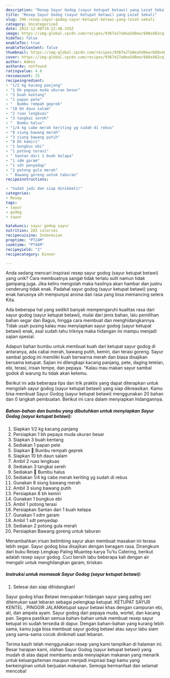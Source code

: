 ```yaml
---
description: "Resep Sayur Godog (sayur ketupat betawi) yang Lezat Sekali"
title: "Resep Sayur Godog (sayur ketupat betawi) yang Lezat Sekali"
slug: 396-resep-sayur-godog-sayur-ketupat-betawi-yang-lezat-sekali
category: Uncategorized
date: 2022-12-08T19:22:48.335Z
image: https://img-global.cpcdn.com/recipes/9367e27a0ea5d0ee/680x482cq70/sayur-godog-sayur-ketupat-betawi-foto-resep-utama.jpg
hideToc: false
enableToc: true
enableTocContent: false
thumbnail: https://img-global.cpcdn.com/recipes/9367e27a0ea5d0ee/680x482cq70/sayur-godog-sayur-ketupat-betawi-foto-resep-utama.jpg
cover: https://img-global.cpcdn.com/recipes/9367e27a0ea5d0ee/680x482cq70/sayur-godog-sayur-ketupat-betawi-foto-resep-utama.jpg
author: Admin
authorAv: notfound
ratingvalue: 4.8
reviewcount: 25
recipeingredient:
- "1/2 kg kacang panjang"
- "1 bh pepaya muda ukuran besar"
- "3 buah kentang"
- "1 papan pete"
- "  Bumbu rempah geprek"
- "10 bh daun salam"
- "2 ruas lengkuas"
- "3 tangkai sereh"
- "  Bumbu halus"
- "1/4 kg cabe merah keriting yg sudah di rebus"
- "8 siung bawang merah"
- "3 siung bawang putih"
- "8 bh kemiri"
- "1 bungkus ebi"
- "1 potong terasi"
- " Santan dari 1 buah kelapa"
- "1 sdm garam"
- "1 sdt penyedap"
- "2 potong gula merah"
- " Bawang goreng untuk taburan"
recipeinstructions:

- "Sudah jadi dan siap dinikmati!"
categories:
- Resep
tags:
- sayur
- godog
- sayur

katakunci: sayur godog sayur 
nutrition: 283 calories
recipecuisine: Indonesian
preptime: "PT24M"
cooktime: "PT46M"
recipeyield: "2"
recipecategory: Dinner

---
```





Anda sedang mencari inspirasi resep sayur godog (sayur ketupat betawi) yang unik? Cara membuatnya sangat tidak terlalu sulit namun tidak gampang juga. Jika keliru mengolah maka hasilnya akan hambar dan justru cenderung tidak enak. Padahal sayur godog (sayur ketupat betawi) yang enak harusnya sih mempunyai aroma dan rasa yang bisa memancing selera Kita.





Ada beberapa hal yang sedikit banyak mempengaruhi kualitas rasa dari sayur godog (sayur ketupat betawi), mulai dari jenis bahan, lalu pemilihan bahan segar dan Bagus, hingga cara membuat dan menghidangkannya. Tidak usah pusing kalau mau menyiapkan sayur godog (sayur ketupat betawi) enak,      asal sudah tahu triknya maka hidangan ini mampu menjadi sajian spesial.














Adapun bahan bumbu untuk membuat kuah dari ketupat sayur godog di antaranya, ada cabai merah, bawang putih, kemiri, dan terasi goreng. Sayur sambal godog ini memiliki kuah berwarna merah dan biasa disajikan bersama ketupat. Sajian ini dilengkapi kacang panjang, pete, daging tetelan, ebi, terasi, irisan tempe, dan pepaya. &#34;Kalau mau makan sayur sambal godok di warung itu tidak akan ketemu.






Berikut ini ada beberapa tips dan trik praktis yang dapat diterapkan untuk mengolah sayur godog (sayur ketupat betawi) yang siap dikreasikan. Kamu bisa membuat Sayur Godog (sayur ketupat betawi) menggunakan 20 bahan dan 0 langkah pembuatan. Berikut ini cara dalam menyiapkan hidangannya.

<!--inarticleads1-->

##### Bahan-bahan dan bumbu yang dibutuhkan untuk menyiapkan Sayur Godog (sayur ketupat betawi):

1. Siapkan 1/2 kg kacang panjang
1. Persiapkan 1 bh pepaya muda ukuran besar
1. Siapkan 3 buah kentang
1. Sediakan 1 papan pete
1. Siapkan  🧅 Bumbu rempah geprek
1. Siapkan 10 bh daun salam
1. Ambil 2 ruas lengkuas
1. Sediakan 3 tangkai sereh
1. Sediakan  🧄 Bumbu halus
1. Sediakan 1/4 kg cabe merah keriting yg sudah di rebus
1. Gunakan 8 siung bawang merah
1. Ambil 3 siung bawang putih
1. Persiapkan 8 bh kemiri
1. Gunakan 1 bungkus ebi
1. Ambil 1 potong terasi
1. Persiapkan  Santan dari 1 buah kelapa
1. Gunakan 1 sdm garam
1. Ambil 1 sdt penyedap
1. Sediakan 2 potong gula merah
1. Persiapkan  Bawang goreng untuk taburan


Menambahkan irisan belimbing sayur akan membuat masakan ini terasa lebih segar. Sayur godog bisa disajikan dengan beragam rasa. Dirangkum dari buku Resep Lengkap Paling Muantep karya Tu&#39;tu Catering, berikut adalah resep sayur godog. Cuci bersih labu beberapa kali dengan air mengalir untuk menghilangkan garam, tiriskan. 

<!--inarticleads2-->

##### Instruksi untuk memasak Sayur Godog (sayur ketupat betawi):


1. Selesai dan siap dihidangkan!

Sayur godog khas Betawi merupakan hidangan sayur yang paling seri ditemukan saat lebaran sebagai pelengkap ketupat. KETUPAT SAYUR KENTEL , PINGGIR JALANKetupat sayur betawi khas dengan campuran ebi, ati, dan ampela ayam. Sayur godog dari pepaya muda, wortel, dan kacang pan. Segera pastikan semua bahan-bahan untuk membuat resep sayur ketupat ini sudah tersedia di dapur. Dengan bahan-bahan yang kurang lebih sama, kamu juga bisa membuat sayur godog betawi atau sayur labu siam yang sama-sama cocok dinikmati saat lebaran. 

Terima kasih telah menggunakan resep yang kami tampilkan di halaman ini. Besar harapan kami, olahan Sayur Godog (sayur ketupat betawi) yang mudah di atas dapat membantu anda menyiapkan makanan yang menarik untuk keluarga/teman maupun menjadi inspirasi bagi kamu yang berkeinginan untuk berjualan makanan. Semoga bermanfaat dan selamat mencoba!
